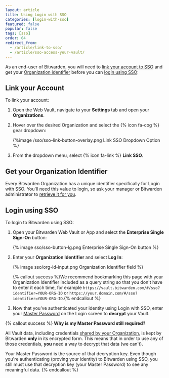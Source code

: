 ```yaml
---
layout: article
title: Using Login with SSO
categories: [login-with-sso]
featured: false
popular: false
tags: [sso]
order: 04
redirect_from:
  - /article/link-to-sso/
  - /article/sso-access-your-vault/
---
```


As an end-user of Bitwarden, you will need to [link your account to SSO](#link-your-account-to-sso) and get your [Organization identifier](#get-your-organization-identifier) before you can [login using SSO](#login-using-sso):

## Link your Account

To link your account:

1. Open the Web Vault, navigate to your **Settings** tab and open your **Organizations**.
2. Hover over the desired Organization and select the {% icon fa-cog %} gear dropdown:

   {%image /sso/sso-link-button-overlay.png Link SSO Dropdown Option %}

3. From the dropdown menu, select {% icon fa-link %} **Link SSO**.

## Get your Organization Identifier

Every Bitwarden Organization has a unique identifier specifically for Login with SSO. You'll need this value to login, so ask your manager or Bitwarden administrator to [retrieve it for you]({{site.baseurl}}/article/configure-sso-saml/#step-1-set-an-organization-identifier).

## Login using SSO

To login to Bitwarden using SSO:

1. Open your Bitwarden Web Vault or App and select the **Enterprise Single Sign-On** button:

   {% image sso/sso-button-lg.png Enterprise Single Sign-On button %}

2. Enter your **Organization Identifier** and select **Log In**:

   {% image sso/org-id-input.png Organization Identifier field %}

   {% callout success %}We recommend bookmarking this page with your Organization Identifier included as a query string so that you don't have to enter it each time, for example `https://vault.bitwarden.com/#/sso?identifier=YOUR-ORG-ID` or `https://your.domain.com/#/sso?identifier=YOUR-ORG-ID`.{% endcallout %}
3. Now that you've authenticated your identity using Login with SSO, enter your [Master Password]({{site.baseurl}}/article/master-password/) on the Login screen to **decrypt** your Vault.

{% callout success %}
**Why is my Master Password still required?**

All Vault data, including credentials [shared by your Organization]({{site.baseurl}}/article/sharing), is kept by Bitwarden **only** in its encrypted form. This means that in order to use any of those credentials, **you** need a way to decrypt that data (we can't).

Your Master Password is the source of that decryption key. Even though you're authenticating (proving your identity) to Bitwarden using SSO, you still must use that decryption key (your Master Password) to see any meaningful data.
{% endcallout %}

